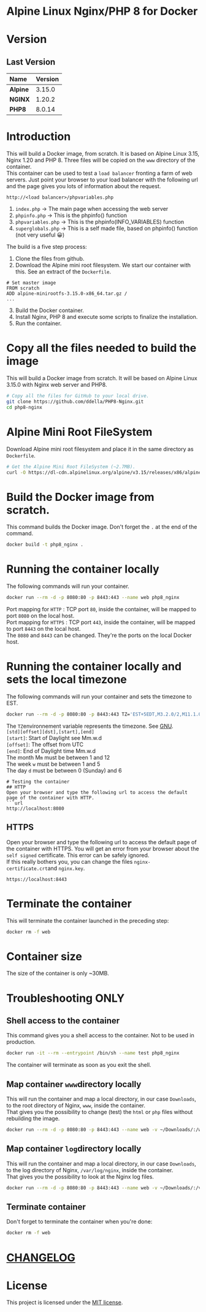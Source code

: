 # Alpine Linux Nginx/PHP 8 for Docker
# Version
## Last Version
|Name|Version|
|:---|:---|
|**Alpine**|3.15.0|
|**NGINX**|1.20.2|
|**PHP8**|8.0.14|

# Introduction
This will build a Docker image, from scratch. It is based on Alpine Linux 3.15, Nginx 1.20 and PHP 8.
Three files will be copied on the ```www``` directory of the container.  
This container can be used to test a ```load balancer``` fronting a farm of web servers.
Just point your browser to your load balancer with the following url and the page gives you lots of information about the request.
```url
http://<load balancer>/phpvariables.php
```

1. ```index.php``` -> The main page when accessing the web server
2. ```phpinfo.php``` -> This is the phpinfo() function
3. ```phpvariables.php``` -> This is the phpinfo(INFO_VARIABLES) function
4. ```superglobals.php``` -> This is a self made file, based on phpinfo() function (not very useful 😀)

The build is a five step process:

1. Clone the files from github.
2. Download the Alpine mini root filesystem. We start our container with this. See an extract of the ```Dockerfile```.
```Docker
# Set master image
FROM scratch
ADD alpine-minirootfs-3.15.0-x86_64.tar.gz /
...
```
3. Build the Docker container.
4. Install Nginx, PHP 8 and execute some scripts to finalize the installation.
5. Run the container.

# Copy all the files needed to build the image
This will build a Docker image from scratch. It will be based on Alpine Linux 3.15.0 with Nginx web server and PHP8.
```sh
# Copy all the files for GitHub to your local drive.
git clone https://github.com/ddella/PHP8-Nginx.git
cd php8-nginx
```

# Alpine Mini Root FileSystem
Download Alpine mini root filesystem and place it in the same directory as ```Dockerfile```.
```sh
# Get the Alpine Mini Root FileSystem (~2.7MB).
curl -O https://dl-cdn.alpinelinux.org/alpine/v3.15/releases/x86/alpine-minirootfs-3.15.0-x86.tar.gz
```

# Build the Docker image from scratch.
This command builds the Docker image. Don't forget the ```.``` at the end of the command.
```sh
docker build -t php8_nginx .
```

# Running the container locally
The following commands will run your container.
```sh
docker run --rm -d -p 8080:80 -p 8443:443 --name web php8_nginx
```
Port mapping for ```HTTP```  : TCP port ```80```, inside the container, will be mapped to port ```8080``` on the local host.  
Port mapping for ```HTTPS``` : TCP port ```443```, inside the container, will be mapped to port ```8443``` on the local host.  
The  ```8080``` and  ```8443``` can be changed. They're the ports on the local Docker host.

# Running the container locally and sets the local timezone
The following commands will run your container and sets the timezone to EST.
```sh
docker run --rm -d -p 8080:80 -p 8443:443 TZ='EST+5EDT,M3.2.0/2,M11.1.0/2' --name web php8_nginx
```

The ```TZ```environnement variable represents the timezone. See [GNU](https://www.gnu.org/software/libc/manual/html_node/TZ-Variable.html).  
```[std][offset][dst],[start],[end]```  
```[start]```: Start of Daylight see Mm.w.d  
```[offset]```: The offset from UTC  
```[end]```: End of Daylight time Mm.w.d  
The month M```m``` must be between 1 and 12  
The week ```w``` must be between 1 and 5  
The day ```d``` must be between 0 (Sunday) and 6  
```
# Testing the container
## HTTP
Open your browser and type the following url to access the default page of the container with HTTP.
```url
http://localhost:8080
```
## HTTPS
Open your browser and type the following url to access the default page of the container with HTTPS.
You will get an error from your browser about the ```self signed``` certificate. This error can be safely ignored.  
If this really bothers you, you can change the files ```nginx-certificate.crt```and ```nginx.key```.
```url
https://localhost:8443
```

# Terminate the container
This will terminate the container launched in the preceding step:
```sh   
docker rm -f web
```

# Container size
The size of the container is only ~30MB.

# Troubleshooting ONLY
## Shell access to the container
This command gives you a shell access to the container. Not to be used in production.
```bash
docker run -it --rm --entrypoint /bin/sh --name test php8_nginx
```
The container will terminate as soon as you exit the shell.

## Map container ```www```directory locally
This will run the container and map a local directory, in our case ```Downloads```, to the root directory of Nginx, ```www```, inside the container.  
That gives you the possibility to change (test) the ```html``` or ```php``` files without rebuilding the image.
```sh
docker run --rm -d -p 8080:80 -p 8443:443 --name web -v ~/Downloads/:/www php8_nginx
```

## Map container ```log```directory locally
This will run the container and map a local directory, in our case ```Downloads```, to the log directory of Nginx, ```/var/log/nginx```, inside the container.  
That gives you the possibility to look at the Nginx log files.
```sh
docker run --rm -d -p 8080:80 -p 8443:443 --name web -v ~/Downloads/:/var/log/nginx php8_nginx
```
## Terminate container
Don't forget to terminate the container when you're done:
```sh   
docker rm -f web
```

# [CHANGELOG](./CHANGELOG.md)

# License
This project is licensed under the [MIT license](LICENSE).
